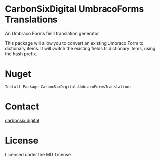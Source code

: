 # CarbonSixDigital UmbracoForms Translations
An Umbraco Forms field translation generator

This package will allow you to convert an existing Umbraco Form to dictionary items. It will switch the existing fields to dictionary items, using the hash prefix. 

# Nuget
`Install-Package CarbonSixDigital.UmbracoFormsTranslations`


# Contact
[carbonsix.digital](https://carbonsix.digital/contact-us/)

# License
Licensed under the MIT License
